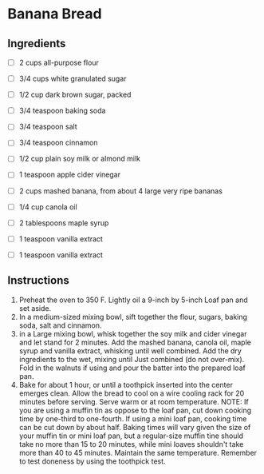 # Banana Bread

## Ingredients

- [ ] 2 cups all-purpose flour
- [ ] 3/4 cups white granulated sugar
- [ ] 1/2 cup dark brown sugar, packed
- [ ] 3/4 teaspoon baking soda
- [ ] 3/4 teaspoon salt
- [ ] 3/4 teaspoon cinnamon
- [ ] 1/2 cup plain soy milk or almond milk 
- [ ] 1 teaspoon apple cider vinegar 
- [ ] 2 cups mashed banana, from about 4 large very ripe bananas
- [ ] 1/4 cup canola oil
- [ ] 2 tablespoons maple syrup
- [ ] 1 teaspoon vanilla extract
- [ ] 1 teaspoon vanilla extract


## Instructions

1. Preheat the oven to 350 F. Lightly oil a 9-inch by 5-inch Loaf pan and set aside. 
2. In a medium-sized mixing bowl, sift together the flour, sugars, baking soda, salt and cinnamon. 
3. in a Large mixing bowl, whisk together the soy milk and cider vinegar and let stand for 2 minutes. Add the mashed banana, canola oil, maple syrup and vanilla extract, whisking until well combined. Add the dry ingredients to the wet, mixing until Just combined (do not over-mix). 
Fold in the walnuts if using and pour the batter into the prepared loaf pan. 
4. Bake for about 1 hour, or until a toothpick inserted into the center emerges clean. Allow the bread to cool on a wire cooling rack for 20 minutes before serving. Serve warm or at room temperature. 
NOTE: If you are using a muffin tin as oppose to the loaf pan, cut down cooking time by one-third to one-fourth. If using a mini loaf pan, cooking time can be cut down by about half. Baking times will vary given the size of your muffin tin or mini loaf pan, but a regular-size muffin tine should take no more than 15 to 20 minutes, while mini loaves shouldn't take more than 40 to 45 minutes. Maintain the same temperature. Remember to test doneness by using the toothpick test. 
